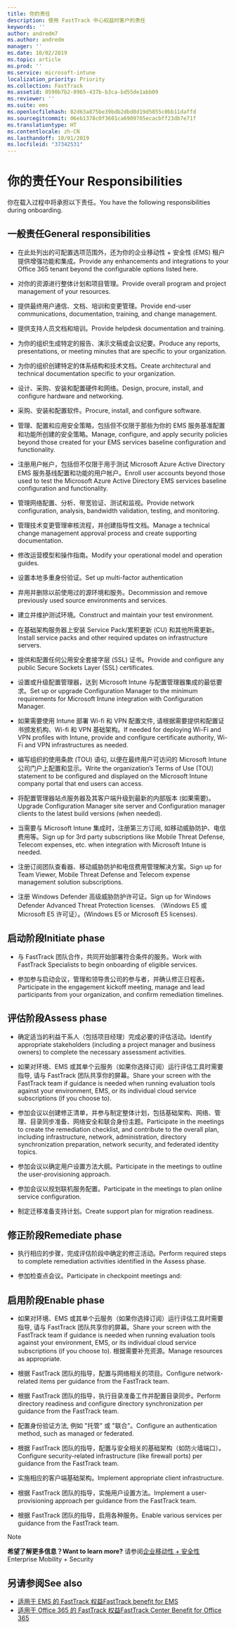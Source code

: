 ```yaml
---
title: 你的责任
description: 使用 FastTrack 中心权益时客户的责任
keywords: ''
author: andredm7
ms.author: andredm
manager: ''
ms.date: 10/02/2019
ms.topic: article
ms.prod: ''
ms.service: microsoft-intune
localization_priority: Priority
ms.collection: FastTrack
ms.assetid: 0590b7b2-0965-437b-b3ca-bd55de1abb09
ms.reviewer: ''
ms.suite: ems
ms.openlocfilehash: 82d63a875be39bdb2dbd8d19d5855c0bb11daffd
ms.sourcegitcommit: 06eb1378c0f3601ca6909765ecacbff23db7e71f
ms.translationtype: HT
ms.contentlocale: zh-CN
ms.lasthandoff: 10/01/2019
ms.locfileid: "37342531"
---
```

# <a name="your-responsibilities"></a><span data-ttu-id="f0d5f-103">你的责任</span><span class="sxs-lookup"><span data-stu-id="f0d5f-103">Your Responsibilities</span></span>

<span data-ttu-id="f0d5f-104">你在载入过程中将承担以下责任。</span><span class="sxs-lookup"><span data-stu-id="f0d5f-104">You have the following responsibilities during onboarding.</span></span>

## <a name="general-responsibilities"></a><span data-ttu-id="f0d5f-105">一般责任</span><span class="sxs-lookup"><span data-stu-id="f0d5f-105">General responsibilities</span></span>

-   <span data-ttu-id="f0d5f-106">在此处列出的可配置选项范围外，还为你的企业移动性 + 安全性 (EMS) 租户提供增强功能和集成。</span><span class="sxs-lookup"><span data-stu-id="f0d5f-106">Provide any enhancements and integrations to your Office 365 tenant beyond the configurable options listed here.</span></span>

-   <span data-ttu-id="f0d5f-107">对你的资源进行整体计划和项目管理。</span><span class="sxs-lookup"><span data-stu-id="f0d5f-107">Provide overall program and project management of your resources.</span></span>

-   <span data-ttu-id="f0d5f-108">提供最终用户通信、文档、培训和变更管理。</span><span class="sxs-lookup"><span data-stu-id="f0d5f-108">Provide end-user communications, documentation, training, and change management.</span></span>

-   <span data-ttu-id="f0d5f-109">提供支持人员文档和培训。</span><span class="sxs-lookup"><span data-stu-id="f0d5f-109">Provide helpdesk documentation and training.</span></span>

-   <span data-ttu-id="f0d5f-110">为你的组织生成特定的报告、演示文稿或会议纪要。</span><span class="sxs-lookup"><span data-stu-id="f0d5f-110">Produce any reports, presentations, or meeting minutes that are specific to your organization.</span></span>

-   <span data-ttu-id="f0d5f-111">为你的组织创建特定的体系结构和技术文档。</span><span class="sxs-lookup"><span data-stu-id="f0d5f-111">Create architectural and technical documentation specific to your organization.</span></span>

-   <span data-ttu-id="f0d5f-112">设计、采购、安装和配置硬件和网络。</span><span class="sxs-lookup"><span data-stu-id="f0d5f-112">Design, procure, install, and configure hardware and networking.</span></span>

-   <span data-ttu-id="f0d5f-113">采购、安装和配置软件。</span><span class="sxs-lookup"><span data-stu-id="f0d5f-113">Procure, install, and configure software.</span></span>

-   <span data-ttu-id="f0d5f-114">管理、配置和应用安全策略，包括但不仅限于那些为你的 EMS 服务基准配置和功能所创建的安全策略。</span><span class="sxs-lookup"><span data-stu-id="f0d5f-114">Manage, configure, and apply security policies beyond those created for your EMS services baseline configuration and functionality.</span></span>

-   <span data-ttu-id="f0d5f-115">注册用户帐户，包括但不仅限于用于测试 Microsoft Azure Active Directory EMS 服务基线配置和功能的用户帐户。</span><span class="sxs-lookup"><span data-stu-id="f0d5f-115">Enroll user accounts beyond those used to test the Microsoft Azure Active Directory EMS services baseline configuration and functionality.</span></span>

-   <span data-ttu-id="f0d5f-116">管理网络配置、分析、带宽验证、测试和监视。</span><span class="sxs-lookup"><span data-stu-id="f0d5f-116">Provide network configuration, analysis, bandwidth validation, testing, and monitoring.</span></span>

-   <span data-ttu-id="f0d5f-117">管理技术变更管理审核流程，并创建指导性文档。</span><span class="sxs-lookup"><span data-stu-id="f0d5f-117">Manage a technical change management approval process and create supporting documentation.</span></span>

-   <span data-ttu-id="f0d5f-118">修改运营模型和操作指南。</span><span class="sxs-lookup"><span data-stu-id="f0d5f-118">Modify your operational model and operation guides.</span></span>

-   <span data-ttu-id="f0d5f-119">设置本地多重身份验证。</span><span class="sxs-lookup"><span data-stu-id="f0d5f-119">Set up multi-factor authentication</span></span>

-   <span data-ttu-id="f0d5f-120">弃用并删除以前使用过的源环境和服务。</span><span class="sxs-lookup"><span data-stu-id="f0d5f-120">Decommission and remove previously used source environments and services.</span></span>

-   <span data-ttu-id="f0d5f-121">建立并维护测试环境。</span><span class="sxs-lookup"><span data-stu-id="f0d5f-121">Construct and maintain your test environment.</span></span>

-   <span data-ttu-id="f0d5f-122">在基础架构服务器上安装 Service Pack/累积更新 (CU) 和其他所需更新。</span><span class="sxs-lookup"><span data-stu-id="f0d5f-122">Install service packs and other required updates on infrastructure servers.</span></span>

-   <span data-ttu-id="f0d5f-123">提供和配置任何公用安全套接字层 (SSL) 证书。</span><span class="sxs-lookup"><span data-stu-id="f0d5f-123">Provide and configure any public Secure Sockets Layer (SSL) certificates.</span></span>

-   <span data-ttu-id="f0d5f-124">设置或升级配置管理器，达到 Microsoft Intune 与配置管理器集成的最低要求。</span><span class="sxs-lookup"><span data-stu-id="f0d5f-124">Set up or upgrade Configuration Manager to the minimum requirements for Microsoft Intune integration with Configuration Manager.</span></span>

-   <span data-ttu-id="f0d5f-125">如果需要使用 Intune 部署 Wi-fi 和 VPN 配置文件, 请根据需要提供和配置证书颁发机构、Wi-fi 和 VPN 基础架构。</span><span class="sxs-lookup"><span data-stu-id="f0d5f-125">If needed for deploying Wi-Fi and VPN profiles with Intune, provide and configure certificate authority, Wi-Fi and VPN infrastructures as needed.</span></span>

-   <span data-ttu-id="f0d5f-126">编写组织的使用条款 (TOU) 语句, 以便在最终用户可访问的 Microsoft Intune 公司门户上配置和显示。</span><span class="sxs-lookup"><span data-stu-id="f0d5f-126">Write the organization’s Terms of Use (TOU) statement to be configured and displayed on the Microsoft Intune company portal that end users can access.</span></span>

-   <span data-ttu-id="f0d5f-127">将配置管理器站点服务器及其客户端升级到最新的内部版本 (如果需要)。</span><span class="sxs-lookup"><span data-stu-id="f0d5f-127">Upgrade Configuration Manager site server and Configuration manager clients to the latest build versions (when needed).</span></span>

-   <span data-ttu-id="f0d5f-128">当需要与 Microsoft Intune 集成时，注册第三方订阅, 如移动威胁防护、电信费用等。</span><span class="sxs-lookup"><span data-stu-id="f0d5f-128">Sign up for 3rd party subscriptions like Mobile Threat Defense, Telecom expenses, etc. when integration with Microsoft Intune is needed.</span></span>

-   <span data-ttu-id="f0d5f-129">注册订阅团队查看器、移动威胁防护和电信费用管理解决方案。</span><span class="sxs-lookup"><span data-stu-id="f0d5f-129">Sign up for Team Viewer, Mobile Threat Defense and Telecom expense management solution subscriptions.</span></span>

-   <span data-ttu-id="f0d5f-130">注册 Windows Defender 高级威胁防护许可证。</span><span class="sxs-lookup"><span data-stu-id="f0d5f-130">Sign up for Windows Defender Advanced Threat Protection licenses.</span></span> <span data-ttu-id="f0d5f-131">（Windows E5 或 Microsoft E5 许可证）。</span><span class="sxs-lookup"><span data-stu-id="f0d5f-131">(Windows E5 or Microsoft E5 licenses).</span></span>

## <a name="initiate-phase"></a><span data-ttu-id="f0d5f-132">启动阶段</span><span class="sxs-lookup"><span data-stu-id="f0d5f-132">Initiate phase</span></span>

-   <span data-ttu-id="f0d5f-133">与 FastTrack 团队合作，共同开始部署符合条件的服务。</span><span class="sxs-lookup"><span data-stu-id="f0d5f-133">Work with FastTrack Specialists to begin onboarding of eligible services.</span></span>

-   <span data-ttu-id="f0d5f-134">参加参与启动会议，管理和领导贵公司的参与者，并确认修正日程表。</span><span class="sxs-lookup"><span data-stu-id="f0d5f-134">Participate in the engagement kickoff meeting, manage and lead participants from your organization, and confirm remediation timelines.</span></span>

## <a name="assess-phase"></a><span data-ttu-id="f0d5f-135">评估阶段</span><span class="sxs-lookup"><span data-stu-id="f0d5f-135">Assess phase</span></span>

-   <span data-ttu-id="f0d5f-136">确定适当的利益干系人（包括项目经理）完成必要的评估活动。</span><span class="sxs-lookup"><span data-stu-id="f0d5f-136">Identify appropriate stakeholders (including a project manager and business owners) to complete the necessary assessment activities.</span></span>

-   <span data-ttu-id="f0d5f-137">如果对环境、EMS 或其单个云服务（如果你选择订阅）运行评估工具时需要指导, 请与 FastTrack 团队共享你的屏幕。</span><span class="sxs-lookup"><span data-stu-id="f0d5f-137">Share your screen with the FastTrack team if guidance is needed when running evaluation tools against your environment, EMS, or its individual cloud service subscriptions (if you choose to).</span></span>

-   <span data-ttu-id="f0d5f-138">参加会议以创建修正清单，并参与制定整体计划，包括基础架构、网络、管理、目录同步准备、网络安全和联合身份主题。</span><span class="sxs-lookup"><span data-stu-id="f0d5f-138">Participate in the meetings to create the remediation checklist, and contribute to the overall plan, including infrastructure, network, administration, directory synchronization preparation, network security, and federated identity topics.</span></span>

-   <span data-ttu-id="f0d5f-139">参加会议以确定用户设置方法大纲。</span><span class="sxs-lookup"><span data-stu-id="f0d5f-139">Participate in the meetings to outline the user-provisioning approach.</span></span>

-   <span data-ttu-id="f0d5f-140">参加会议以规划联机服务配置。</span><span class="sxs-lookup"><span data-stu-id="f0d5f-140">Participate in the meetings to plan online service configuration.</span></span>

-   <span data-ttu-id="f0d5f-141">制定迁移准备支持计划。</span><span class="sxs-lookup"><span data-stu-id="f0d5f-141">Create support plan for migration readiness.</span></span>

## <a name="remediate-phase"></a><span data-ttu-id="f0d5f-142">修正阶段</span><span class="sxs-lookup"><span data-stu-id="f0d5f-142">Remediate phase</span></span>

-   <span data-ttu-id="f0d5f-143">执行相应的步骤，完成评估阶段中确定的修正活动。</span><span class="sxs-lookup"><span data-stu-id="f0d5f-143">Perform required steps to complete remediation activities identified in the Assess phase.</span></span>

-   <span data-ttu-id="f0d5f-144">参加检查点会议。</span><span class="sxs-lookup"><span data-stu-id="f0d5f-144">Participate in checkpoint meetings and:</span></span>

## <a name="enable-phase"></a><span data-ttu-id="f0d5f-145">启用阶段</span><span class="sxs-lookup"><span data-stu-id="f0d5f-145">Enable phase</span></span>

-   <span data-ttu-id="f0d5f-146">如果对环境、EMS 或其单个云服务（如果你选择订阅）运行评估工具时需要指导, 请与 FastTrack 团队共享你的屏幕。</span><span class="sxs-lookup"><span data-stu-id="f0d5f-146">Share your screen with the FastTrack team if guidance is needed when running evaluation tools against your environment, EMS, or its individual cloud service subscriptions (if you choose to).</span></span> <span data-ttu-id="f0d5f-147">根据需要补充资源。</span><span class="sxs-lookup"><span data-stu-id="f0d5f-147">Manage resources as appropriate.</span></span>

-   <span data-ttu-id="f0d5f-148">根据 FastTrack 团队的指导，配置与网络相关的项目。</span><span class="sxs-lookup"><span data-stu-id="f0d5f-148">Configure network-related items per guidance from the FastTrack team.</span></span>

-   <span data-ttu-id="f0d5f-149">根据 FastTrack 团队的指导，执行目录准备工作并配置目录同步。</span><span class="sxs-lookup"><span data-stu-id="f0d5f-149">Perform directory readiness and configure directory synchronization per guidance from the FastTrack team.</span></span>

-   <span data-ttu-id="f0d5f-150">配置身份验证方法, 例如 "托管" 或 "联合"。</span><span class="sxs-lookup"><span data-stu-id="f0d5f-150">Configure an authentication method, such as managed or federated.</span></span> 

-   <span data-ttu-id="f0d5f-151">根据 FastTrack 团队的指导，配置与安全相关的基础架构（如防火墙端口）。</span><span class="sxs-lookup"><span data-stu-id="f0d5f-151">Configure security-related infrastructure (like firewall ports) per guidance from the FastTrack team.</span></span>

-   <span data-ttu-id="f0d5f-152">实施相应的客户端基础架构。</span><span class="sxs-lookup"><span data-stu-id="f0d5f-152">Implement appropriate client infrastructure.</span></span>

-   <span data-ttu-id="f0d5f-153">根据 FastTrack 团队的指导，实施用户设置方法。</span><span class="sxs-lookup"><span data-stu-id="f0d5f-153">Implement a user-provisioning approach per guidance from the FastTrack team.</span></span>

-   <span data-ttu-id="f0d5f-154">根据 FastTrack 团队的指导，启用各种服务。</span><span class="sxs-lookup"><span data-stu-id="f0d5f-154">Enable various services per guidance from the FastTrack team.</span></span>

> [!NOTE]
> <span data-ttu-id="f0d5f-155">**希望了解更多信息？**</span><span class="sxs-lookup"><span data-stu-id="f0d5f-155">**Want to learn more?**</span></span> <span data-ttu-id="f0d5f-156">请参阅[企业移动性 + 安全性](https://www.microsoft.com/zh-CN/cloud-platform/enterprise-mobility)</span><span class="sxs-lookup"><span data-stu-id="f0d5f-156">Enterprise Mobility + Security</span></span>

## <a name="see-also"></a><span data-ttu-id="f0d5f-157">另请参阅</span><span class="sxs-lookup"><span data-stu-id="f0d5f-157">See also</span></span>

- [<span data-ttu-id="f0d5f-158">适用于 EMS 的 FastTrack 权益</span><span class="sxs-lookup"><span data-stu-id="f0d5f-158">FastTrack benefit for EMS</span></span>](EMS-fasttrack-benefit-for-EMS.md)
- [<span data-ttu-id="f0d5f-159">适用于 Office 365 的 FastTrack 权益</span><span class="sxs-lookup"><span data-stu-id="f0d5f-159">FastTrack Center Benefit for Office 365</span></span>](O365-fasttrack-benefit-for-office-365.md)

